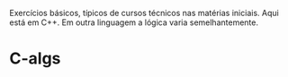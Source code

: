 Exercícios básicos, típicos de cursos técnicos nas matérias iniciais.
Aqui está em C++. Em outra linguagem a lógica varia semelhantemente.

# C-algs
